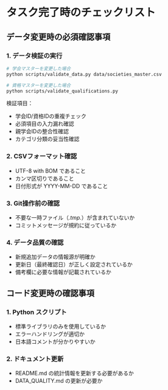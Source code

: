 # タスク完了時のチェックリスト

## データ変更時の必須確認事項

### 1. データ検証の実行
```bash
# 学会マスターを変更した場合
python scripts/validate_data.py data/societies_master.csv

# 資格マスターを変更した場合
python scripts/validate_qualifications.py
```

検証項目：
- 学会ID/資格IDの重複チェック
- 必須項目の入力漏れ確認
- 親学会IDの整合性確認
- カテゴリ分類の妥当性確認

### 2. CSVフォーマット確認
- UTF-8 with BOM であること
- カンマ区切りであること
- 日付形式が YYYY-MM-DD であること

### 3. Git操作前の確認
- 不要な一時ファイル（*.tmp.*）が含まれていないか
- コミットメッセージが規約に従っているか

### 4. データ品質の確認
- 新規追加データの情報源が明確か
- 更新日（最終確認日）が正しく設定されているか
- 備考欄に必要な情報が記載されているか

## コード変更時の確認事項

### 1. Python スクリプト
- 標準ライブラリのみを使用しているか
- エラーハンドリングが適切か
- 日本語コメントが分かりやすいか

### 2. ドキュメント更新
- README.md の統計情報を更新する必要があるか
- DATA_QUALITY.md の更新が必要か